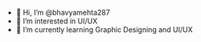 - 👋 Hi, I’m @bhavyamehta287
- 👀 I’m interested in UI/UX
- 🌱 I’m currently learning Graphic Designing and UI/UX
